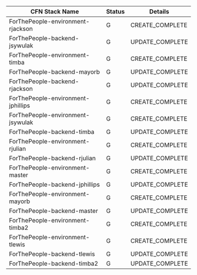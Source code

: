 CFN Stack Name | Status | Details
-------------- | ------ | --------
ForThePeople-environment-rjackson | G | CREATE_COMPLETE
ForThePeople-backend-jsywulak | G | UPDATE_COMPLETE
ForThePeople-environment-timba | G | CREATE_COMPLETE
ForThePeople-backend-mayorb | G | UPDATE_COMPLETE
ForThePeople-backend-rjackson | G | UPDATE_COMPLETE
ForThePeople-environment-jphillips | G | CREATE_COMPLETE
ForThePeople-environment-jsywulak | G | CREATE_COMPLETE
ForThePeople-backend-timba | G | UPDATE_COMPLETE
ForThePeople-environment-rjulian | G | CREATE_COMPLETE
ForThePeople-backend-rjulian | G | UPDATE_COMPLETE
ForThePeople-environment-master | G | CREATE_COMPLETE
ForThePeople-backend-jphillips | G | UPDATE_COMPLETE
ForThePeople-environment-mayorb | G | CREATE_COMPLETE
ForThePeople-backend-master | G | UPDATE_COMPLETE
ForThePeople-environment-timba2 | G | CREATE_COMPLETE
ForThePeople-environment-tlewis | G | CREATE_COMPLETE
ForThePeople-backend-tlewis | G | UPDATE_COMPLETE
ForThePeople-backend-timba2 | G | UPDATE_COMPLETE

